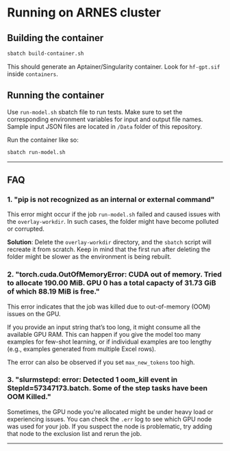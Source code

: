 # Running on ARNES cluster

## Building the container

```bash
sbatch build-container.sh
```

This should generate an Aptainer/Singularity container. Look for `hf-gpt.sif`
inside `containers`.

## Running the container

Use `run-model.sh` sbatch file to run tests. Make sure to set the corresponding
environment variables for input and output file names. Sample input JSON files are
located in `/Data` folder of this repository.

Run the container like so:

```bash
sbatch run-model.sh
```

---

## FAQ

### 1. **"pip is not recognized as an internal or external command"**

This error might occur if the job `run-model.sh` failed and caused issues with the `overlay-workdir`. In such cases, the folder might have become polluted or corrupted.

**Solution**: Delete the `overlay-workdir` directory, and the `sbatch` script will recreate it from scratch. Keep in mind that the first run after deleting the folder might be slower as the environment is being rebuilt.

### 2. **"torch.cuda.OutOfMemoryError: CUDA out of memory. Tried to allocate 190.00 MiB. GPU 0 has a total capacty of 31.73 GiB of which 88.19 MiB is free."**

This error indicates that the job was killed due to out-of-memory (OOM) issues on the GPU.

If you provide an input string that’s too long, it might consume all the available GPU RAM. This can happen if you give the model too many examples for few-shot learning, or if individual examples are too lengthy (e.g., examples generated from multiple Excel rows).

The error can also be observed if you set `max_new_tokens` too high.

### 3. **"slurmstepd: error: Detected 1 oom_kill event in StepId=57347173.batch. Some of the step tasks have been OOM Killed."**

Sometimes, the GPU node you're allocated might be under heavy load or experiencing issues. You can check the `.err` log to see which GPU node was used for your job. If you suspect the node is problematic, try adding that node to the exclusion list and rerun the job.

---
